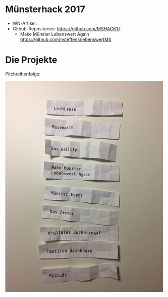 # Münsterhack 2017
* WN-Artikel: 
* Github-Repositories: https://github.com/MSHACK17
  * Make Münster Lebenswert Again https://github.com/nsteffens/lebenswertMS

# Die Projekte

Pitchreihenfolge: 

![Pitchreihenfolge](./images/pitchreihenfolge2017.jpg)
